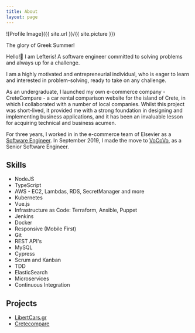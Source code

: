 ```yaml
---
title: About
layout: page
---
```

![Profile Image]({{ site.url }}/{{ site.picture }})
<figcaption class="caption">The glory of Greek Summer! </figcaption>

<p>Hello!👋
I am Lefteris! A software engineer committed to solving problems and always up for a challenge.
</p>
<p>
I am a highly motivated and entrepreneurial individual, who is eager to learn and interested in problem-solving, ready to take on any challenge.
</p>
<p>
As an undergraduate, I launched my own e-commerce company - CreteCompare - a car rental comparison website for the island of Crete, in which I collaborated with a number of local companies.
Whilst this project was short-lived, it provided me with a strong foundation in designing and implementing business applications, and it has been an invaluable lesson for acquiring technical and business acumen. 
</p>

<p>
For three years, I worked in in the e-commerce team of Elsevier as a 
<a href="https://www.elsevier.com/about/careers/technology-careers/lefteris-tatakis/">Software Engineer</a>.
In September 2019, I made the move to <a href="https://www.vocovo.com/">VoCoVo</a>, as a Senior Software Engineer.
</p>

<h2>Skills</h2>

<ul class="skill-list">
	<li>NodeJS</li>
	<li>TypeScript</li>
	<li>AWS - EC2, Lambdas, RDS, SecretManager and more</li>
	<li>Kubernetes</li>
	<li>Vue.js</li>
	<li>Infrastructure as Code: Terraform, Ansible, Puppet</li>
	<li>Jenkins</li>
	<li>Docker</li>
	<li>Responsive (Mobile First)</li>
	<li>Git</li>
	<li>REST API's</li>
	<li>MySQL</li>
	<li>Cypress</li>
	<li>Scrum and Kanban</li>
	<li>TDD </li>
	<li>ElasticSearch</li>
	<li>Microservices</li>
	<li>Continuous Integration</li>
</ul>

<h2>Projects</h2>

<ul>
	<li><a href="https://www.libertycars.gr">LibertCars.gr</a></li>
	<li><a href="../cretecompare/">Cretecompare</a></li>
</ul>
